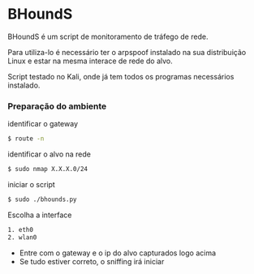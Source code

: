 # BHoundS

BHoundS é um script de monitoramento de tráfego de rede. 

Para utiliza-lo é necessário ter o arpspoof instalado na sua distribuição Linux e estar na mesma interace de rede do alvo.

Script testado no Kali, onde já tem todos os programas necessários instalado.


### Preparação do ambiente


identificar o gateway

```sh
$ route -n
```
identificar o alvo na rede

```sh
$ sudo nmap X.X.X.0/24
```

iniciar o script

```sh
$ sudo ./bhounds.py
```

Escolha a interface

```sh
1. eth0
2. wlan0
```

- Entre com o gateway e o ip do alvo capturados logo acima
- Se tudo estiver correto, o sniffing irá iniciar
